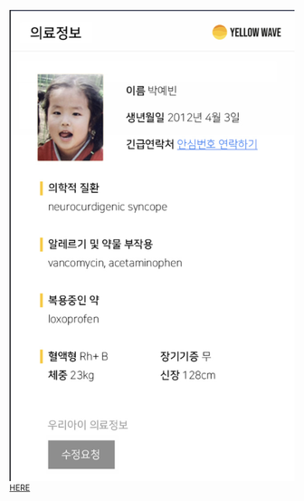 ![image](https://github.com/jneey2000/yellow-wave.github.io/blob/main/%E1%84%89%E1%85%B3%E1%84%8F%E1%85%B3%E1%84%85%E1%85%B5%E1%86%AB%E1%84%89%E1%85%A3%E1%86%BA%202020-11-25%20%E1%84%8B%E1%85%A9%E1%84%92%E1%85%AE%2011.29.38.png)
[HERE](./test.md)

